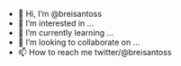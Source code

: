 - 👋 Hi, I’m @breisantoss
- 👀 I’m interested in ...
- 🌱 I’m currently learning ...
- 💞️ I’m looking to collaborate on ...
- 📫 How to reach me twitter/@breisantoss

<!---
breisantoss/breisantoss is a ✨ special ✨ repository because its `README.md` (this file) appears on your GitHub profile.
You can click the Preview link to take a look at your changes.
--->
